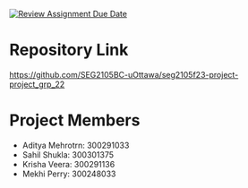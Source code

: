 [![Review Assignment Due Date](https://classroom.github.com/assets/deadline-readme-button-24ddc0f5d75046c5622901739e7c5dd533143b0c8e959d652212380cedb1ea36.svg)](https://classroom.github.com/a/NsogzK3F)
# Repository Link
https://github.com/SEG2105BC-uOttawa/seg2105f23-project-project_grp_22

# Project Members
- Aditya Mehrotrn: 300291033
- Sahil Shukla: 300301375
- Krisha Veera: 300291136
- Mekhi Perry: 300248033

